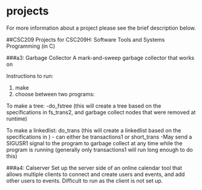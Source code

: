 # projects
For more information about a project please see the brief description below.

##CSC209
Projects for CSC209H: Software Tools and Systems Programming (in C)

###a3: Garbage Collector
A mark-and-sweep garbage collector that works on

Instructions to run:
1. make
2. choose between two programs:
  
  To make a tree:
  -do_fstree (this will create a tree based on the specifications in fs_trans2, and garbage collect nodes that were         removed at runtime)

  To make a linkedlist:
    do_trans <filename>  (this will create a linkedlist based on the specifications in <filename>)
    -<filename> can either be transactions1 or short_trans
    -May send a SIGUSR1 signal to the program to garbage collect at any time while the program is running (generally only      transactions1 will run long enough to do this)

###a4: Calserver
Set up the server side of an online calendar tool that allows multiple clients to connect and create users and events, and add other users to events. 
Difficult to run as the client is not set up.
